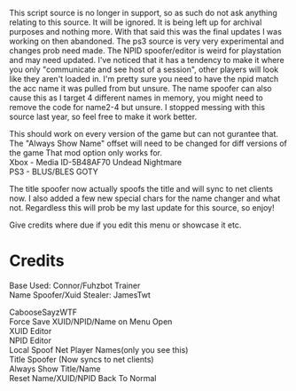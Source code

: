 This script source is no longer in support, so as such do not ask anything relating to this source. It will be ignored.
It is being left up for archival purposes and nothing more. With that said this was the final updates I was working on then abandoned.
The ps3 source is very very experimental and changes prob need made. The NPID spoofer/editor is weird for playstation and may need updated.
I've noticed that it has a tendency to make it where you only "communicate and see host of a session", other players will look like
they aren't loaded in. I'm pretty sure you need to have the npid match the acc name it was pulled from but unsure.
The name spoofer can also cause this as I target 4 different names in memory, you might need to remove the code for name2-4 but unsure.
I stopped messing with this source last year, so feel free to make it work better.

This should work on every version of the game but can not gurantee that. The "Always Show Name" offset will need to be changed for diff versions of the game
That mod option only works for.<br>
Xbox - Media ID-5B48AF70 Undead Nightmare<br>
PS3 - BLUS/BLES GOTY<br>

The title spoofer now actually spoofs the title and will sync to net clients now.
I also added a few new special chars for the name changer and what not. Regardless this will prob be my last update for this source, so enjoy!

Give credits where due if you edit this menu or showcase it etc.
# Credits
Base Used: Connor/Fuhzbot Trainer  
Name Spoofer/Xuid Stealer: JamesTwt  
  
CabooseSayzWTF<br>
Force Save XUID/NPID/Name on Menu Open <br>
XUID Editor <br>
NPID Editor <br>
Local Spoof Net Player Names(only you see this)   <br>
Title Spoofer (Now syncs to net clients) <br>
Always Show Title/Name   <br>
Reset Name/XUID/NPID Back To Normal   <br>
